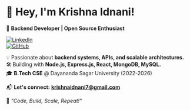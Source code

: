 # 👋 Hey, I'm Krishna Idnani!  
🚀 **Backend Developer | Open Source Enthusiast**  

[![LinkedIn](https://img.shields.io/badge/LinkedIn-Krishna_Idnani-blue?style=flat&logo=linkedin)](https://www.linkedin.com/in/krishna-idnani-19a76a25b/)  
[![GitHub](https://img.shields.io/badge/GitHub-Krishnaidnani-black?style=flat&logo=github)](https://github.com/Krishnaidnani)  

💡 Passionate about **backend systems, APIs, and scalable architectures.**  
🛠️ Building with **Node.js, Express.js, React, MongoDB, MySQL.**  
🎓 **B.Tech CSE** @ Dayananda Sagar University (2022-2026)  

📬 **Let's connect:** **krishnaidnani7@gmail.com**  

🚀 *"Code, Build, Scale, Repeat!"*
